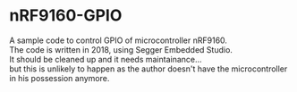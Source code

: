 # nRF9160-GPIO

A sample code to control GPIO of microcontroller nRF9160.<br>
The code is written in 2018, using Segger Embedded Studio.<br>
It should be cleaned up and it needs maintainance...<br>
but this is unlikely to happen as the author doesn't have the microcontroller in his possession anymore.<br>



